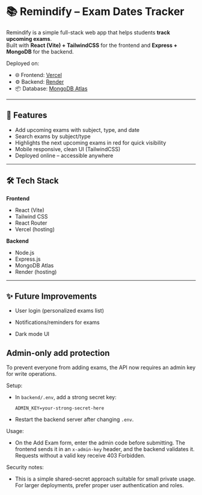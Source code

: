 # 📚 Remindify – Exam Dates Tracker

Remindify is a simple full-stack web app that helps students **track upcoming exams**.  
Built with **React (Vite) + TailwindCSS** for the frontend and **Express + MongoDB** for the backend.  

Deployed on:
- 🌐 Frontend: [Vercel](https://vercel.com)
- ⚙️ Backend: [Render](https://render.com)
- 📦 Database: [MongoDB Atlas](https://www.mongodb.com/atlas)

---

## 🚀 Features
- Add upcoming exams with subject, type, and date  
- Search exams by subject/type  
- Highlights the next upcoming exams in red for quick visibility  
- Mobile responsive, clean UI (TailwindCSS)  
- Deployed online – accessible anywhere  

---

## 🛠️ Tech Stack
**Frontend**
- React (Vite)
- Tailwind CSS
- React Router
- Vercel (hosting)

**Backend**
- Node.js
- Express.js
- MongoDB Atlas
- Render (hosting)

---

## ✨ Future Improvements

- User login (personalized exams list)

- Notifications/reminders for exams

- Dark mode UI

## Admin-only add protection

To prevent everyone from adding exams, the API now requires an admin key for write operations.

Setup:

- In `backend/.env`, add a strong secret key:

	```env
	ADMIN_KEY=your-strong-secret-here
	```

- Restart the backend server after changing `.env`.

Usage:

- On the Add Exam form, enter the admin code before submitting. The frontend sends it in an `x-admin-key` header, and the backend validates it. Requests without a valid key receive 403 Forbidden.

Security notes:

- This is a simple shared-secret approach suitable for small private usage. For larger deployments, prefer proper user authentication and roles.
